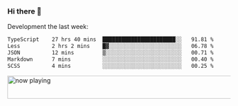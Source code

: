 ### Hi there 👋

Development the last week:
<!--START_SECTION:waka-->

```txt
TypeScript    27 hrs 40 mins  ███████████████████████░░   91.81 %
Less          2 hrs 2 mins    █▓░░░░░░░░░░░░░░░░░░░░░░░   06.78 %
JSON          12 mins         ▒░░░░░░░░░░░░░░░░░░░░░░░░   00.71 %
Markdown      7 mins          ░░░░░░░░░░░░░░░░░░░░░░░░░   00.40 %
SCSS          4 mins          ░░░░░░░░░░░░░░░░░░░░░░░░░   00.25 %
```

<!--END_SECTION:waka-->

<!--
**JASONPANGGO/jasonpanggo** is a ✨ _special_ ✨ repository because its `README.md` (this file) appears on your GitHub profile.

Here are some ideas to get you started:

- 🔭 I’m currently working on ...
- 🌱 I’m currently learning ...
- 👯 I’m looking to collaborate on ...
- 🤔 I’m looking for help with ...
- 💬 Ask me about ...
- 📫 How to reach me: ...
- 😄 Pronouns: ...
- ⚡ Fun fact: ...
-->

<a href="https://volt.fm/user/q8yd9e79csfr57rt" target="_blank"><img src="https://spotify-badge-egoist.vercel.app/api/now-playing" width="540" height="52" alt="now playing"></a>
